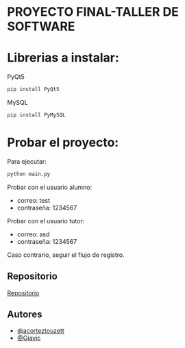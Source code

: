 
# PROYECTO FINAL-TALLER DE SOFTWARE






# Librerias a instalar:

PyQt5
```zsh
pip install PyQt5 
```

MySQL
```zsh
pip install PyMySQL

```
# Probar el proyecto:

Para ejecutar:
```zsh
python main.py
```
Probar con el usuario alumno:
- correo: test
- contraseña: 1234567

Probar con el usuario tutor:
- correo: asd
- contraseña: 1234567

Caso contrario, seguir el flujo de registro.



## Repositorio
[Repositorio](https://github.com/Giavic/Taller_de_software_TF.git)

## Autores

- [@acorteztouzett](https://github.com/acorteztouzett)
- [@Giavic](https://github.com/Giavic)



